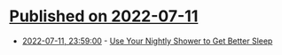 # [Published on 2022-07-11](index.md)

* [2022-07-11, 23:59:00](https://soylentnews.org/article.pl?sid=22/07/11/0310231&from=rss) - [Use Your Nightly Shower to Get Better Sleep](https://soylentnews.org/article.pl?sid=22/07/11/0310231&from=rss)
